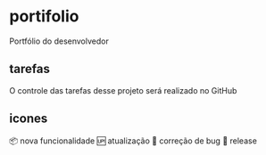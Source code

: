 # portifolio
Portfólio do desenvolvedor

## tarefas
O controle das tarefas desse projeto será realizado no GitHub

## icones

:package: nova funcionalidade
:up: atualização
:bug: correção de bug
:checkered_flag: release